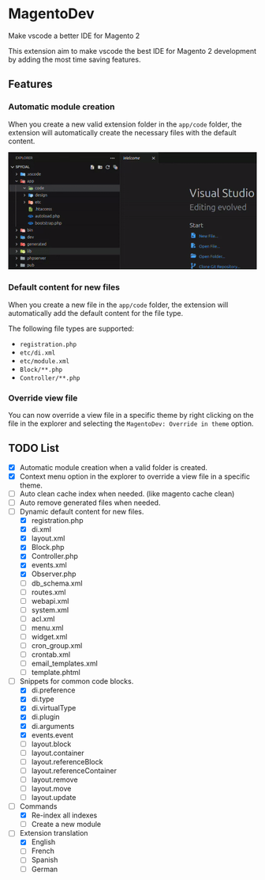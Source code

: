 # MagentoDev

Make vscode a better IDE for Magento 2

This extension aim to make vscode the best IDE for Magento 2 development by adding the most time saving features.

## Features

### Automatic module creation

When you create a new valid extension folder in the `app/code` folder, the extension will automatically create the necessary files with the default content.

![demo](media/auto-minimal-module.gif)

### Default content for new files

When you create a new file in the `app/code` folder, the extension will automatically add the default content for the file type.

The following file types are supported:
- `registration.php`
- `etc/di.xml`
- `etc/module.xml`
- `Block/**.php`
- `Controller/**.php`

### Override view file

You can now override a view file in a specific theme by right clicking on the file in the explorer and selecting the `MagentoDev: Override in theme` option.

## TODO List

- [x] Automatic module creation when a valid folder is created.
- [x] Context menu option in the explorer to override a view file in a specific theme.
- [ ] Auto clean cache index when needed. (like magento cache clean)
- [ ] Auto remove generated files when needed.
- [ ] Dynamic default content for new files.
    - [x] registration.php
    - [x] di.xml
    - [x] layout.xml
    - [x] Block.php
    - [x] Controller.php
    - [x] events.xml
    - [x] Observer.php
    - [ ] db_schema.xml
    - [ ] routes.xml
    - [ ] webapi.xml
    - [ ] system.xml
    - [ ] acl.xml
    - [ ] menu.xml
    - [ ] widget.xml
    - [ ] cron_group.xml
    - [ ] crontab.xml
    - [ ] email_templates.xml
    - [ ] template.phtml
- [ ] Snippets for common code blocks.
    - [x] di.preference
    - [x] di.type
    - [x] di.virtualType
    - [x] di.plugin
    - [x] di.arguments
    - [x] events.event
    - [ ] layout.block
    - [ ] layout.container
    - [ ] layout.referenceBlock
    - [ ] layout.referenceContainer
    - [ ] layout.remove
    - [ ] layout.move
    - [ ] layout.update
- [ ] Commands
    - [x] Re-index all indexes
    - [ ] Create a new module
- [ ] Extension translation
    - [x] English
    - [ ] French
    - [ ] Spanish
    - [ ] German
